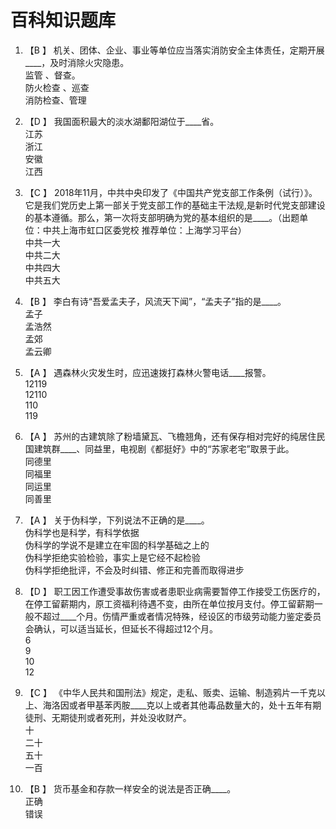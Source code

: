 # 百科知识题库

1. 【B 】 机关、团体、企业、事业等单位应当落实消防安全主体责任，定期开展____，及时消除火灾隐患。  
监管 、督查。  
防火检查 、巡查  
消防检查、管理  

2. 【D 】 我国面积最大的淡水湖鄱阳湖位于____省。  
江苏  
浙江  
安徽  
江西  

3. 【C 】 2018年11月，中共中央印发了《中国共产党支部工作条例（试行）》。它是我们党历史上第一部关于党支部工作的基础主干法规,是新时代党支部建设的基本遵循。那么，第一次将支部明确为党的基本组织的是____。（出题单位：中共上海市虹口区委党校 推荐单位：上海学习平台）  
中共一大  
中共二大  
中共四大  
中共五大  

4. 【B 】 李白有诗“吾爱孟夫子，风流天下闻”，“孟夫子”指的是____。  
孟子  
孟浩然  
孟郊  
孟云卿  

5. 【A 】 遇森林火灾发生时，应迅速拨打森林火警电话____报警。  
12119  
12110  
110  
119  

6. 【A 】 苏州的古建筑除了粉墙黛瓦、飞檐翘角，还有保存相对完好的纯居住民国建筑群____、同益里，电视剧《都挺好》中的“苏家老宅”取景于此。  
同德里  
同福里  
同运里  
同善里  

7. 【A 】 关于伪科学，下列说法不正确的是____。  
伪科学也是科学，有科学依据  
伪科学的学说不是建立在牢固的科学基础之上的  
伪科学拒绝实验检验，事实上是它经不起检验  
伪科学拒绝批评，不会及时纠错、修正和完善而取得进步  

8. 【D 】 职工因工作遭受事故伤害或者患职业病需要暂停工作接受工伤医疗的，在停工留薪期内，原工资福利待遇不变，由所在单位按月支付。停工留薪期一般不超过____个月。伤情严重或者情况特殊，经设区的市级劳动能力鉴定委员会确认，可以适当延长，但延长不得超过12个月。  
6  
9  
10  
12  

9. 【C 】 《中华人民共和国刑法》规定，走私、贩卖、运输、制造鸦片一千克以上、海洛因或者甲基苯丙胺____克以上或者其他毒品数量大的，处十五年有期徒刑、无期徒刑或者死刑，并处没收财产。  
十  
二十  
五十  
一百  

10. 【B 】 货币基金和存款一样安全的说法是否正确____。  
正确  
错误  

